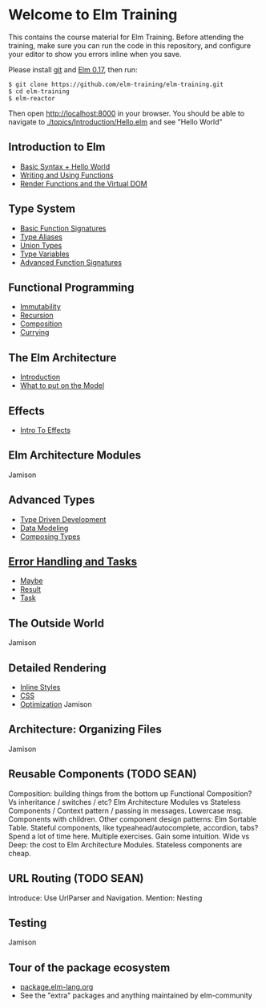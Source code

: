 # Welcome to Elm Training
This contains the course material for Elm Training. Before attending the training, make sure you can run the code in this repository, and configure your editor to show you errors inline when you save.

Please install [git](https://git-scm.com/downloads) and [Elm 0.17](http://elm-lang.org/install), then run:

    $ git clone https://github.com/elm-training/elm-training.git
    $ cd elm-training
    $ elm-reactor

Then open [http://localhost:8000](http://localhost:8000) in your browser. You should be able to navigate to [./topics/Introduction/Hello.elm](http://localhost:8000/topics/Introduction/Hello.elm) and see "Hello World"

Introduction to Elm
-------------------
- [Basic Syntax + Hello World](./topics/Introduction/Hello.elm)
- [Writing and Using Functions](./topics/Introduction/Functions.elm)
- [Render Functions and the Virtual DOM](./topics/Introduction/RenderDom.elm)

Type System
-----------
- [Basic Function Signatures](./topics/TypeSystem/BasicFunctionSignatures.elm)
- [Type Aliases](./topics/TypeSystem/TypeAliases.elm)
- [Union Types](./topics/TypeSystem/UnionTypes.elm)
- [Type Variables](./topics/TypeSystem/TypeVariables.elm)
- [Advanced Function Signatures](./topics/TypeSystem/AdvancedFunctionSignatures.elm)

Functional Programming
----------------------
- [Immutability](./topics/Functional/Immutability.elm)
- [Recursion](./topics/Functional/Recursion.elm)
- [Composition](./topics/Functional/Composition.elm)
- [Currying](./topics/Functional/Currying.elm)

The Elm Architecture
--------------------
- [Introduction](./topics/ElmArchitecture/Intro.elm)
- [What to put on the Model](./topics/ElmArchitecture/DerivedData.elm)

Effects
-----------------------------
- [Intro To Effects](./topics/Effects/Random.elm)

Elm Architecture Modules
-------------------------------------
Jamison

Advanced Types
-----------------------------
* [Type Driven Development](./topics/AdvancedTypes/TDD.elm)
* [Data Modeling](./topics/AdvancedTypes/Modeling.elm)
* [Composing Types](./topics/AdvancedTypes/Composing.elm)


[Error Handling and Tasks](http://guide.elm-lang.org/error_handling/)
--------------------------------------------------------------------
- [Maybe](http://guide.elm-lang.org/error_handling/maybe.html)
- [Result](http://guide.elm-lang.org/error_handling/result.html)
- [Task](http://guide.elm-lang.org/error_handling/task.html)


The Outside World
-----------------
Jamison

Detailed Rendering
------------------
- [Inline Styles](./topics/DetailedRendering/InlineStyles.elm)
- [CSS](./topics/DetailedRendering/Css.elm)
- [Optimization](./topics/DetailedRendering/Optimization.elm)
Jamison

Architecture: Organizing Files
------------------------------
Jamison

Reusable Components (TODO SEAN)
-------------------
Composition: building things from the bottom up
Functional Composition?
Vs inheritance / switches / etc?
Elm Architecture Modules vs Stateless Components / Context pattern / passing in messages. Lowercase msg.
Components with children.
Other component design patterns: Elm Sortable Table.
Stateful components, like typeahead/autocomplete, accordion, tabs?
Spend a lot of time here. Multiple exercises. Gain some intuition.
Wide vs Deep: the cost to Elm Architecture Modules. Stateless components are cheap.


URL Routing (TODO SEAN)
-----------
Introduce: Use UrlParser and Navigation.
Mention: Nesting

Testing
-------
Jamison

Tour of the package ecosystem
-----------------------------
- [package.elm-lang.org](http://package.elm-lang.org/)
- See the "extra" packages and anything maintained by elm-community
